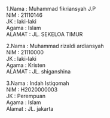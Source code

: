 1.Nama   : Muhammad fikriansyah J.P<br>
  NIM    : 21110146<br>
  JK     : laki-laki<br>
  Agama  : Islam<br>
  ALAMAT : JL. SEKELOA TIMUR<br>

2.Nama   : Muhammad rizaldi ardiansyah<br>
  NIM    : 21110000<br>
  JK     : laki-laki<br>
  Agama  : Kristen<br>
  ALAMAT : JL. shiganshina<br>

3.Nama   : Indah Istiqomah<br>
  NIM    : H2020000003<br>
  JK     : Perempuan<br>
  Agama  : Islam<br>
  Alamat : JL. jakarta<br>
